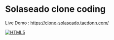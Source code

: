 # Solaseado clone coding

Live Demo : https://clone-solaseado.taedonn.com/

[![HTML5](https://img.shields.io/badge/featured%20on-HTML5-%23ec6231)](#)
